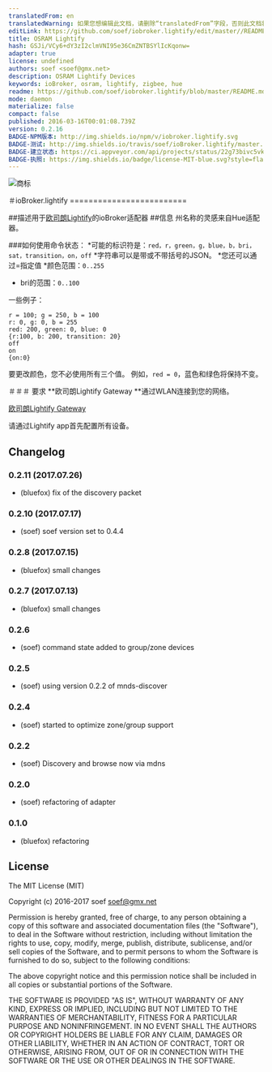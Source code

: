 ```yaml
---
translatedFrom: en
translatedWarning: 如果您想编辑此文档，请删除“translatedFrom”字段，否则此文档将再次自动翻译
editLink: https://github.com/soef/iobroker.lightify/edit/master//README.md
title: OSRAM Lightify
hash: GSJi/VCy6+dY3zI2clmVNI95e36CmZNTBSYlIcKqonw=
adapter: true
license: undefined
authors: soef <soef@gmx.net>
description: OSRAM Lightify Devices
keywords: ioBroker, osram, lightify, zigbee, hue
readme: https://github.com/soef/iobroker.lightify/blob/master/README.md
mode: daemon
materialize: false
compact: false
published: 2016-03-16T00:01:08.739Z
version: 0.2.16
BADGE-NPM版本: http://img.shields.io/npm/v/iobroker.lightify.svg
BADGE-测试: http://img.shields.io/travis/soef/ioBroker.lightify/master.svg
BADGE-建立状态: https://ci.appveyor.com/api/projects/status/22g73bivc5vkvdr7?svg=true
BADGE-执照: https://img.shields.io/badge/license-MIT-blue.svg?style=flat
---
```

![商标](zh-cn/adapterref/iobroker.lightify/../../../en/adapterref/iobroker.lightify/admin/lightify.png)


＃ioBroker.lightify =========================
<!--
-->

##描述用于[欧司朗Lightify](http://led.osram.de/led_de/lightify/index.jsp)的ioBroker适配器
##信息
州名称的灵感来自Hue适配器。

###如何使用命令状态：
*可能的标识符是：``red，r，green，g，blue，b，bri，sat，transition，on，off``
*字符串可以是带或不带括号的JSON。
*您还可以通过=指定值
*颜色范围：```0..255```
* bri的范围：``0..100``

一些例子：

```
r = 100; g = 250, b = 100
r: 0, g: 0, b = 255
red: 200, green: 0, blue: 0
{r:100, b: 200, transition: 20}
off
on
{on:0}
```

要更改颜色，您不必使用所有三个值。
例如，``` red = 0 ```，蓝色和绿色将保持不变。

＃＃＃ 要求
**欧司朗Lightify Gateway **通过WLAN连接到您的网络。

[欧司朗Lightify Gateway](http://www.amazon.de/s/ref=nb_sb_noss_1/278-8292784-8078566?__mk_de_DE=%C3%85M%C3%85%C5%BD%C3%95%C3%91&url=search-alias%3Daps&field-keywords=osram+lightify+gateway&rh=i%3Aaps%2Ck%3Aosram+lightify+gateway)

请通过Lightify app首先配置所有设备。

## Changelog
### 0.2.11 (2017.07.26)  
* (bluefox) fix of the discovery packet

### 0.2.10 (2017.07.17)  
* (soef) soef version set to 0.4.4  

### 0.2.8 (2017.07.15)  
* (bluefox) small changes  

### 0.2.7 (2017.07.13)
* (bluefox) small changes

### 0.2.6 
* (soef) command state added to group/zone devices

### 0.2.5 
* (soef) using version 0.2.2 of mnds-discover

### 0.2.4 
* (soef) started to optimize zone/group support

### 0.2.2 
* (soef) Discovery and browse now via mdns

### 0.2.0 
* (soef) refactoring of adapter

### 0.1.0
* (bluefox) refactoring

## License
The MIT License (MIT)

Copyright (c) 2016-2017 soef <soef@gmx.net>

Permission is hereby granted, free of charge, to any person obtaining a copy
of this software and associated documentation files (the "Software"), to deal
in the Software without restriction, including without limitation the rights
to use, copy, modify, merge, publish, distribute, sublicense, and/or sell
copies of the Software, and to permit persons to whom the Software is
furnished to do so, subject to the following conditions:

The above copyright notice and this permission notice shall be included in
all copies or substantial portions of the Software.

THE SOFTWARE IS PROVIDED "AS IS", WITHOUT WARRANTY OF ANY KIND, EXPRESS OR
IMPLIED, INCLUDING BUT NOT LIMITED TO THE WARRANTIES OF MERCHANTABILITY,
FITNESS FOR A PARTICULAR PURPOSE AND NONINFRINGEMENT. IN NO EVENT SHALL THE
AUTHORS OR COPYRIGHT HOLDERS BE LIABLE FOR ANY CLAIM, DAMAGES OR OTHER
LIABILITY, WHETHER IN AN ACTION OF CONTRACT, TORT OR OTHERWISE, ARISING FROM,
OUT OF OR IN CONNECTION WITH THE SOFTWARE OR THE USE OR OTHER DEALINGS IN
THE SOFTWARE.